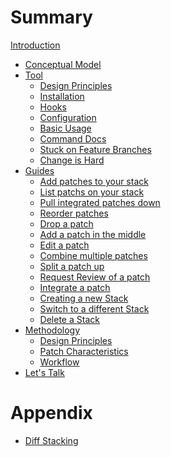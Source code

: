 # Summary

[Introduction](./introduction.md)

- [Conceptual Model](./conceptual-model.md)
- [Tool](./tool.md)
	- [Design Principles](./tool/design-principles.md)
	- [Installation](./tool/installation.md)
	- [Hooks](./tool/hooks.md)
	- [Configuration](./tool/configuration.md)
	- [Basic Usage](./tool/basic-usage.md)
	- [Command Docs](./tool/command-docs.md)
	- [Stuck on Feature Branches](./tool/stuck-on-feature-branches.md)
	- [Change is Hard](./tool/change-is-hard.md)
- [Guides](./guides.md)
	- [Add patches to your stack](./guides/add-patches-to-your-stack.md)
	- [List patchs on your stack](./guides/list-patches-on-your-stack.md)
	- [Pull integrated patches down](./guides/pull-integrated-patches-down.md)
	- [Reorder patches](./guides/reorder-patches.md)
	- [Drop a patch](./guides/drop-a-patch.md)
	- [Add a patch in the middle](./guides/add-patch-in-the-middle.md)
	- [Edit a patch](./guides/edit-a-patch.md)
	- [Combine multiple patches](./guides/combine-multiple-patches.md)
	- [Split a patch up](./guides/split-a-patch-up.md)
	- [Request Review of a patch](./guides/request-review.md)
	- [Integrate a patch]()
	- [Creating a new Stack]()
	- [Switch to a different Stack]()
	- [Delete a Stack]()
- [Methodology]()
	- [Design Principles]()
	- [Patch Characteristics]()
	- [Workflow]()
- [Let's Talk](./lets-talk.md)

# Appendix

- [Diff Stacking](./diff-stacking.md)
